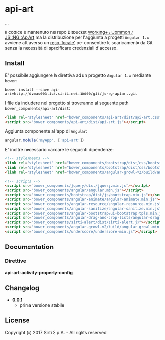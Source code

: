 # api-art

...

Il codice è mantenuto nel repo Bitbucket [Working+ / Common / JS::NG::ApiArt](https://bitbucket.org/SirtiWPL/js-ng-apiart.git)
ma la distribuzione per l'aggiunta a progetti `Angular 1.x` avviene attraverso
un [repo 'locale'](http://dvmas003.ict.sirti.net:10090/git/js-ng-apiart.git) per
consentire lo scaricamento da Git senza la necessità di specificare credenziali d'accesso.

## Install

E' possibile aggiungere la direttiva ad un progetto `Angular 1.x` mediante `bower`:

```shell
bower install --save api-art=http://dvmas003.ict.sirti.net:10090/git/js-ng-apiart.git
```

I file da includere nel progetto si troveranno al seguente path `bower_components/api-art/dist`:

```html
<link rel="stylesheet" href="bower_components/api-art/dist/api-art.css">
<script src="bower_components/api-art/dist/api-art.js"></script>
```

Aggiunta componente all'app di `Angular`:

```javascript
angular.module('myApp', ['api-art'])
```

E' inoltre necessario caricare le seguenti dipendenze:

```html
<!-- stylesheets -->
<link rel="stylesheet" href="bower_components/bootstrap/dist/css/bootstrap.min.css">
<link rel="stylesheet" href="bower_components/bootstrap/dist/css/bootstrap-theme.min.css">
<link rel="stylesheet" href="bower_components/angular-growl-v2/build/angular-growl.min.css">

<!-- scripts -->
<script src="bower_components/jquery/dist/jquery.min.js"></script>
<script src="bower_components/angular/angular.min.js"></script>
<script src="bower_components/bootstrap/dist/js/bootstrap.min.js"></script>
<script src="bower_components/angular-animate/angular-animate.min.js"></script>
<script src="bower_components/angular-resource/angular-resource.min.js"></script>
<script src="bower_components/angular-sanitize/angular-sanitize.min.js"></script>
<script src="bower_components/angular-bootstrap/ui-bootstrap-tpls.min.js"></script>
<script src="bower_components/angular-drag-and-drop-lists/angular-drag-and-drop-lists.min.js"></script>
<script src="bower_components/sirti-alert/dist/sirti-alert.js"></script>
<script src="bower_components/angular-growl-v2/build/angular-growl.min.js"></script>
<script src="bower_components/underscore/underscore-min.js"></script>
```

## Documentation

### Direttive

#### api-art-activity-property-config

## Changelog

* **0.0.1**
    * prima versione stabile

## License

Copyright (c) 2017 Sirti S.p.A. - All rights reserved
